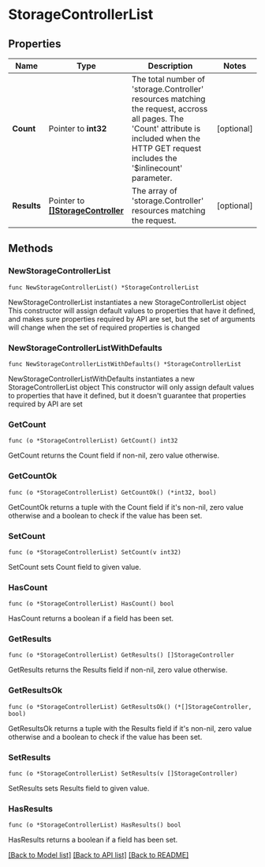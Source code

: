 # StorageControllerList

## Properties

Name | Type | Description | Notes
------------ | ------------- | ------------- | -------------
**Count** | Pointer to **int32** | The total number of &#39;storage.Controller&#39; resources matching the request, accross all pages. The &#39;Count&#39; attribute is included when the HTTP GET request includes the &#39;$inlinecount&#39; parameter. | [optional] 
**Results** | Pointer to [**[]StorageController**](storage.Controller.md) | The array of &#39;storage.Controller&#39; resources matching the request. | [optional] 

## Methods

### NewStorageControllerList

`func NewStorageControllerList() *StorageControllerList`

NewStorageControllerList instantiates a new StorageControllerList object
This constructor will assign default values to properties that have it defined,
and makes sure properties required by API are set, but the set of arguments
will change when the set of required properties is changed

### NewStorageControllerListWithDefaults

`func NewStorageControllerListWithDefaults() *StorageControllerList`

NewStorageControllerListWithDefaults instantiates a new StorageControllerList object
This constructor will only assign default values to properties that have it defined,
but it doesn't guarantee that properties required by API are set

### GetCount

`func (o *StorageControllerList) GetCount() int32`

GetCount returns the Count field if non-nil, zero value otherwise.

### GetCountOk

`func (o *StorageControllerList) GetCountOk() (*int32, bool)`

GetCountOk returns a tuple with the Count field if it's non-nil, zero value otherwise
and a boolean to check if the value has been set.

### SetCount

`func (o *StorageControllerList) SetCount(v int32)`

SetCount sets Count field to given value.

### HasCount

`func (o *StorageControllerList) HasCount() bool`

HasCount returns a boolean if a field has been set.

### GetResults

`func (o *StorageControllerList) GetResults() []StorageController`

GetResults returns the Results field if non-nil, zero value otherwise.

### GetResultsOk

`func (o *StorageControllerList) GetResultsOk() (*[]StorageController, bool)`

GetResultsOk returns a tuple with the Results field if it's non-nil, zero value otherwise
and a boolean to check if the value has been set.

### SetResults

`func (o *StorageControllerList) SetResults(v []StorageController)`

SetResults sets Results field to given value.

### HasResults

`func (o *StorageControllerList) HasResults() bool`

HasResults returns a boolean if a field has been set.


[[Back to Model list]](../README.md#documentation-for-models) [[Back to API list]](../README.md#documentation-for-api-endpoints) [[Back to README]](../README.md)


